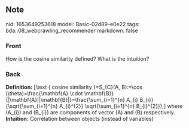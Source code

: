 ## Note
nid: 1653649253618
model: Basic-02d89-e0e22
tags: bda::08_webcrawling_recommender
markdown: false

### Front
How is the cosine similarity defined? What is the intuition?

### Back
<b>Definition:</b> \[\text { cosine similarity }=S_{C}(A, B):=\cos
(\theta)=\frac{\mathbf{A} \cdot
\mathbf{B}}{\|\mathbf{A}\|\|\mathbf{B}\|}=\frac{\sum_{i=1}^{n}
A_{i} B_{i}}{\sqrt{\sum_{i=1}^{n} A_{i}^{2}} \sqrt{\sum_{i=1}^{n}
B_{i}^{2}}},\] where \(A_{i}\) and \(B_{i}\) are components of
vector \(A\) and \(B\) respectively. <b>Intuition:</b> Correlation
between objects (instead of variables)

